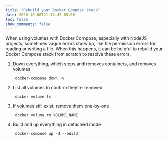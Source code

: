 ```yaml
---
title: "Rebuild your Docker Compose stack"
date: 2020-10-06T21:17:47-05:00
toc: false
show_comments: false
---
```


When using volumes with Docker Compose, especially with NodeJS projects, sometimes vague errors show up, like file permission errors for reading or writing a file. When this happens, it can be helpful to rebuild your Docker Compose stack from scratch to resolve these errors.

1. Down everything, which stops and removes containers, and removes volumes

        docker-compose down -v

1. List all volumes to confirm they're removed

        docker volume ls

1. If volumes still exist, remove them one-by-one

        docker volume rm VOLUME_NAME

1. Build and up everything in detached mode

        docker-compose up -d --build
